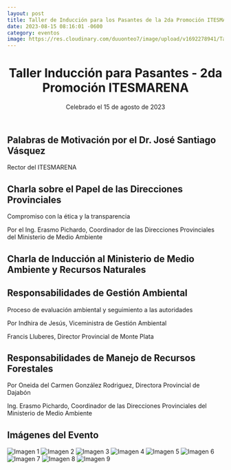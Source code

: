 ```yaml
---
layout: post
title: Taller de Inducción para los Pasantes de la 2da Promoción ITESMARENA
date: 2023-08-15 08:16:01 -0600
category: eventos
image: https://res.cloudinary.com/duuonteo7/image/upload/v1692278941/Taller%20Induccion%20Pasantes/1.jpg
---
```

<html lang="es">
<head>
    <meta charset="UTF-8">
    <meta name="viewport" content="width=device-width, initial-scale=1.0">
    <title>Taller Inducción para Pasantes - ITESMARENA</title>
</head>
<body>
    <header>
        <h1>Taller Inducción para Pasantes - 2da Promoción ITESMARENA</h1>
        <p>Celebrado el 15 de agosto de 2023</p>
    </header>
        <section>
        <h2>Palabras de Motivación por el Dr. José Santiago Vásquez</h2>
        <p>Rector del ITESMARENA</p>
    </section>
        <section>
        <h2>Charla sobre el Papel de las Direcciones Provinciales</h2>
        <p>Compromiso con la ética y la transparencia</p>
        <p>Por el Ing. Erasmo Pichardo, Coordinador de las Direcciones Provinciales del Ministerio de Medio Ambiente</p>
    </section>
        <section>
        <h2>Charla de Inducción al Ministerio de Medio Ambiente y Recursos Naturales</h2>
    </section>
        <section>
        <h2>Responsabilidades de Gestión Ambiental</h2>
        <p>Proceso de evaluación ambiental y seguimiento a las autoridades</p>
        <p>Por Indhira de Jesús, Viceministra de Gestión Ambiental</p>
        <p>Francis Lluberes, Director Provincial de Monte Plata</p>
    </section>
        <section>
        <h2>Responsabilidades de Manejo de Recursos Forestales</h2>
        <p>Por Oneida del Carmen González Rodriguez, Directora Provincial de Dajabón</p>
        <p>Ing. Erasmo Pichardo, Coordinador de las Direcciones Provinciales del Ministerio de Medio Ambiente</p>
    </section>
        <section>
        <h2>Imágenes del Evento</h2>
        <img src="https://res.cloudinary.com/duuonteo7/image/upload/v1692278941/Taller%20Induccion%20Pasantes/1.jpg" alt="Imagen 1">
        <img src="https://res.cloudinary.com/duuonteo7/image/upload/v1692278941/Taller%20Induccion%20Pasantes/2.jpg" alt="Imagen 2">
        <img src="https://res.cloudinary.com/duuonteo7/image/upload/v1692278941/Taller%20Induccion%20Pasantes/3.jpg" alt="Imagen 3">
        <img src="https://res.cloudinary.com/duuonteo7/image/upload/v1692278941/Taller%20Induccion%20Pasantes/4.jpg" alt="Imagen 4">
        <img src="https://res.cloudinary.com/duuonteo7/image/upload/v1692278941/Taller%20Induccion%20Pasantes/5.jpg" alt="Imagen 5">
        <img src="https://res.cloudinary.com/duuonteo7/image/upload/v1692278942/Taller%20Induccion%20Pasantes/6.jpg" alt="Imagen 6">
        <img src="https://res.cloudinary.com/duuonteo7/image/upload/v1692278942/Taller%20Induccion%20Pasantes/7.jpg" alt="Imagen 7">
        <img src="https://res.cloudinary.com/duuonteo7/image/upload/v1692278942/Taller%20Induccion%20Pasantes/8.jpg" alt="Imagen 8">
        <img src="https://res.cloudinary.com/duuonteo7/image/upload/v1692278941/Taller%20Induccion%20Pasantes/9.jpg" alt="Imagen 9">
    </section>
</body>
</html>
